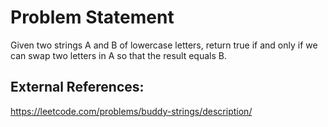 # Problem Statement
Given two strings A and B of lowercase letters, return true if and only if we can swap two letters in A so that the result equals B.

## External References:
https://leetcode.com/problems/buddy-strings/description/